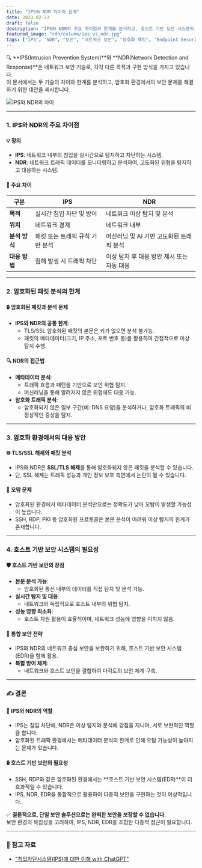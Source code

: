 ```yaml
---
title: "IPS와 NDR 차이와 한계"
date: 2023-02-23
draft: false
description: "IPS와 NDR의 주요 차이점과 한계를 분석하고, 호스트 기반 보안 시스템의 필요성을 논의합니다."
featured_image: "cdn/column/ips_vs_ndr.jpg"
tags: ["IPS", "NDR", "보안", "네트워크 보안", "암호화 패킷", "Endpoint Security"]
---
```


🔍 **IPS(Intrusion Prevention System)**와 **NDR(Network Detection and Response)**은 네트워크 보안 기술로, 각각 다른 목적과 구현 방식을 가지고 있습니다.  
이 문서에서는 두 기술의 차이와 한계를 분석하고, 암호화 환경에서의 보안 문제를 해결하기 위한 대안을 제시합니다.

![IPS와 NDR의 차이](https://blog.plura.io/cdn/column/ips_vs_ndr.jpg)

<!--more-->
---

### 1. **IPS와 NDR의 주요 차이점**
#### 💡 정의
- **IPS**: 네트워크 내부의 침입을 실시간으로 탐지하고 차단하는 시스템.
- **NDR**: 네트워크 트래픽 데이터를 모니터링하고 분석하여, 고도화된 위협을 탐지하고 대응하는 시스템.

#### 🔑 주요 차이
| **구분**     | **IPS**                                          | **NDR**                                   |
|--------------|--------------------------------------------------|-------------------------------------------|
| **목적**      | 실시간 침입 차단 및 방어                           | 네트워크 이상 탐지 및 분석                  |
| **위치**      | 네트워크 경계                                   | 네트워크 내부                              |
| **분석 방식** | 패킷 또는 트래픽 규칙 기반 분석                   | 머신러닝 및 AI 기반 고도화된 트래픽 분석      |
| **대응 방법** | 침해 발생 시 트래픽 차단                           | 이상 탐지 후 대응 방안 제시 또는 자동 대응    |

---

### 2. **암호화된 패킷 분석의 한계**
#### 🔒 암호화된 패킷과 분석 문제
- **IPS와 NDR의 공통 한계**:
  - TLS/SSL 암호화된 패킷의 본문은 키가 없으면 분석 불가능.
  - 패킷의 메타데이터(크기, IP 주소, 포트 번호 등)를 활용하여 간접적으로 이상 탐지 수행.

#### 🔍 NDR의 접근법
- **메타데이터 분석**:
  - 트래픽 흐름과 패턴을 기반으로 보안 위협 탐지.
  - 머신러닝을 통해 알려지지 않은 위협에도 대응 가능.
- **암호화 트래픽 분석**:
  - 암호화되지 않은 일부 구간(예: DNS 요청)을 분석하거나, 암호화 트래픽의 비정상적인 증상을 탐지.

---

### 3. **암호화 환경에서의 대응 방안**
#### 🌐 **TLS/SSL 해제와 패킷 분석**
- IPS와 NDR은 **SSL/TLS 해제**를 통해 암호화되지 않은 패킷을 분석할 수 있습니다.
- 단, SSL 해제는 트래픽 성능과 개인 정보 보호 측면에서 논란이 될 수 있습니다.

#### 🚧 **오탐 문제**
- 암호화된 환경에서 메타데이터 분석만으로는 정확도가 낮아 오탐이 발생할 가능성이 높습니다.
- SSH, RDP, PKI 등 암호화된 프로토콜은 본문 분석이 어려워 이상 탐지의 한계가 존재합니다.

---

### 4. **호스트 기반 보안 시스템의 필요성**
#### 🛡️ **호스트 기반 보안의 장점**
- **본문 분석 가능**:
  - 암호화된 통신 내부의 데이터를 직접 탐지 및 분석 가능.
- **실시간 탐지 및 대응**:
  - 네트워크와 독립적으로 호스트 내부의 위협 탐지.
- **성능 영향 최소화**:
  - 호스트 자원 활용이 효율적이며, 네트워크 성능에 영향을 미치지 않음.

#### 🤝 **통합 보안 전략**
- IPS와 NDR의 네트워크 중심 보안을 보완하기 위해, 호스트 기반 보안 시스템(EDR)을 함께 활용.
- **복합 방어 체계**:
  - 네트워크와 호스트 보안을 결합하여 다각도의 보안 체계 구축.

---

### ✍️ 결론
#### 🔑 IPS와 NDR의 역할
- IPS는 침입 차단에, NDR은 이상 탐지와 분석에 강점을 지니며, 서로 보완적인 역할을 합니다.
- 암호화된 트래픽 환경에서는 메타데이터 분석의 한계로 인해 오탐 가능성이 높아지는 문제가 있습니다.

#### 🔒 호스트 기반 보안의 필요성
- SSH, RDP와 같은 암호화된 환경에서는 **호스트 기반 보안 시스템(EDR)**이 더 효과적일 수 있습니다.
- IPS, NDR, EDR을 통합적으로 활용하여 다층적 보안을 구현하는 것이 이상적입니다.

✅ **결론적으로, 단일 보안 솔루션으로는 완벽한 보안을 보장할 수 없습니다.**  
보안 환경의 복잡성을 고려하여, IPS, NDR, EDR을 조합한 다층적 접근이 필요합니다.

---

### 🔗 참고 자료
- ["침입차단시스템(IPS)에 대한 이해 with ChatGPT"](http://blog.plura.io/?p=18840)
